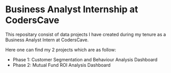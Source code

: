 # Business Analyst Internship at CodersCave

This repositary consist of data projects I have created during my tenure as a Business Analyst Intern at CodersCave. 

Here one can find my 2 projects which are as follow:

- Phase 1: Customer Segmentation and Behaviour Analysis Dashboard
- Phase 2: Mutual Fund ROI Analysis Dashboard

